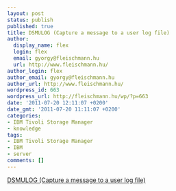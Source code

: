 ```yaml
---
layout: post
status: publish
published: true
title: DSMULOG (Capture a message to a user log file)
author:
  display_name: flex
  login: flex
  email: gyorgy@fleischmann.hu
  url: http://www.fleischmann.hu/
author_login: flex
author_email: gyorgy@fleischmann.hu
author_url: http://www.fleischmann.hu/
wordpress_id: 663
wordpress_url: http://fleischmann.hu/wp/?p=663
date: '2011-07-20 12:11:07 +0200'
date_gmt: '2011-07-20 11:11:07 +0200'
categories:
- IBM Tivoli Storage Manager
- knowledge
tags:
- IBM Tivoli Storage Manager
- IBM
- server
comments: []
---
```

<p><a href="http://publib.boulder.ibm.com/infocenter/tivihelp/v1r1/index.jsp?topic=%2Fcom.ibm.itsmaixn.doc%2Fb_adminref_aix02.htm">DSMULOG (Capture a message to a user log file)</a></p>
